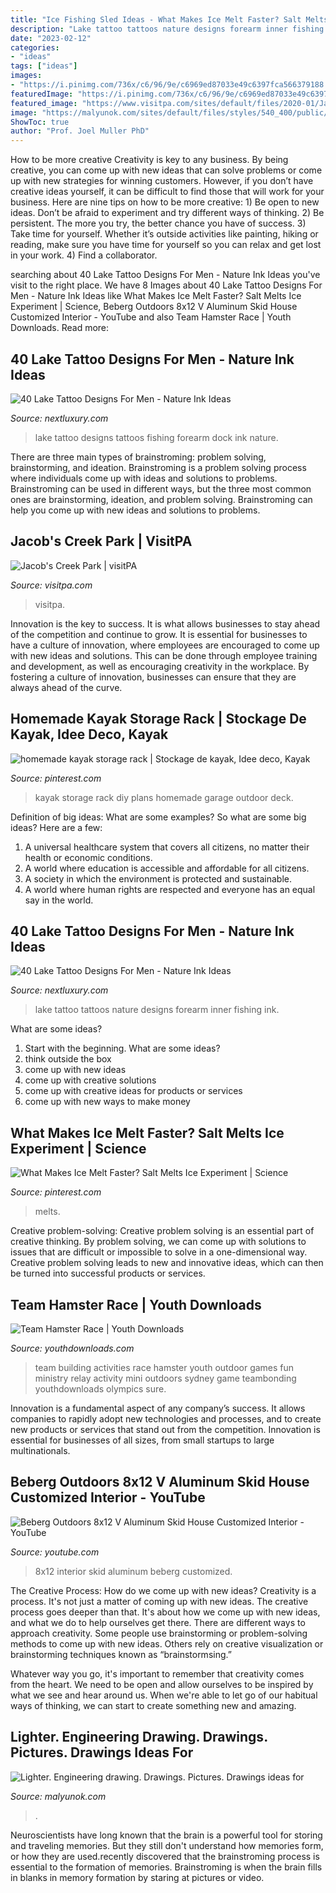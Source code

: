 ```yaml
---
title: "Ice Fishing Sled Ideas - What Makes Ice Melt Faster? Salt Melts Ice Experiment"
description: "Lake tattoo tattoos nature designs forearm inner fishing ink"
date: "2023-02-12"
categories:
- "ideas"
tags: ["ideas"]
images:
- "https://i.pinimg.com/736x/c6/96/9e/c6969ed87033e49c6397fca566379188.jpg"
featuredImage: "https://i.pinimg.com/736x/c6/96/9e/c6969ed87033e49c6397fca566379188.jpg"
featured_image: "https://www.visitpa.com/sites/default/files/2020-01/Jacobs-Creek-Park%2C-Mount-Pleasant.jpg"
image: "https://malyunok.com/sites/default/files/styles/540_400/public/malunok/lighter.jpg?itok=yIJRAIiY"
ShowToc: true
author: "Prof. Joel Muller PhD"
---
```



How to be more creative
Creativity is key to any business. By being creative, you can come up with new ideas that can solve problems or come up with new strategies for winning customers. However, if you don’t have creative ideas yourself, it can be difficult to find those that will work for your business. Here are nine tips on how to be more creative: 1) Be open to new ideas. Don’t be afraid to experiment and try different ways of thinking. 2) Be persistent. The more you try, the better chance you have of success. 3) Take time for yourself. Whether it’s outside activities like painting, hiking or reading, make sure you have time for yourself so you can relax and get lost in your work. 4) Find a collaborator.

	

		
searching about 40 Lake Tattoo Designs For Men - Nature Ink Ideas you've visit to the right place. We have 8 Images about 40 Lake Tattoo Designs For Men - Nature Ink Ideas like What Makes Ice Melt Faster? Salt Melts Ice Experiment | Science, Beberg Outdoors 8x12 V Aluminum Skid House Customized Interior - YouTube and also Team Hamster Race | Youth Downloads. Read more:
		
    
## 40 Lake Tattoo Designs For Men - Nature Ink Ideas

<img loading=lazy src="http://nextluxury.com/wp-content/uploads/inner-forearm-lake-guys-tattoos.jpg" onerror="this.onerror=null;this.src='https://tse3.mm.bing.net/th?id=OIP.4RFLbZmAdPLSsplNUSqzWgHaHa&amp;pid=15.1';" alt="40 Lake Tattoo Designs For Men - Nature Ink Ideas">

_Source: nextluxury.com_

>lake tattoo designs tattoos fishing forearm dock ink nature. 

	

There are three main types of brainstroming: problem solving, brainstorming, and ideation.
Brainstroming is a problem solving process where individuals come up with ideas and solutions to problems. Brainstroming can be used in different ways, but the three most common ones are brainstorming, ideation, and problem solving. Brainstroming can help you come up with new ideas and solutions to problems.

    
## Jacob&#039;s Creek Park | VisitPA

<img loading=lazy src="https://www.visitpa.com/sites/default/files/2020-01/Jacobs-Creek-Park%2C-Mount-Pleasant.jpg" onerror="this.onerror=null;this.src='https://tse1.mm.bing.net/th?id=OIP.CdB9yUr-Mvfu-ThrYrjEoQHaE7&amp;pid=15.1';" alt="Jacob&#039;s Creek Park | visitPA">

_Source: visitpa.com_

>visitpa. 

	

Innovation is the key to success. It is what allows businesses to stay ahead of the competition and continue to grow. It is essential for businesses to have a culture of innovation, where employees are encouraged to come up with new ideas and solutions. This can be done through employee training and development, as well as encouraging creativity in the workplace. By fostering a culture of innovation, businesses can ensure that they are always ahead of the curve.

    
## Homemade Kayak Storage Rack | Stockage De Kayak, Idee Deco, Kayak

<img loading=lazy src="https://i.pinimg.com/736x/c6/96/9e/c6969ed87033e49c6397fca566379188.jpg" onerror="this.onerror=null;this.src='https://tse4.mm.bing.net/th?id=OIP.cc3NzAoRGw7_7IYkbIjiWQHaJ5&amp;pid=15.1';" alt="homemade kayak storage rack | Stockage de kayak, Idee deco, Kayak">

_Source: pinterest.com_

>kayak storage rack diy plans homemade garage outdoor deck. 

	

Definition of big ideas: What are some examples?
So what are some big ideas? Here are a few: 
1. A universal healthcare system that covers all citizens, no matter their health or economic conditions. 
2. A world where education is accessible and affordable for all citizens. 
3. A society in which the environment is protected and sustainable. 
4. A world where human rights are respected and everyone has an equal say in the world.

    
## 40 Lake Tattoo Designs For Men - Nature Ink Ideas

<img loading=lazy src="http://nextluxury.com/wp-content/uploads/inner-forearm-masculine-lake-tattoos-for-men.jpg" onerror="this.onerror=null;this.src='https://tse2.mm.bing.net/th?id=OIP.ZEcyzao8JNiYrxGGkYVlMQHaKc&amp;pid=15.1';" alt="40 Lake Tattoo Designs For Men - Nature Ink Ideas">

_Source: nextluxury.com_

>lake tattoo tattoos nature designs forearm inner fishing ink. 

	

What are some ideas?
1. Start with the beginning. What are some ideas? 
2. think outside the box 
3. come up with new ideas 
4. come up with creative solutions 
5. come up with creative ideas for products or services 
6. come up with new ways to make money 

    
## What Makes Ice Melt Faster? Salt Melts Ice Experiment | Science

<img loading=lazy src="https://i.pinimg.com/736x/e6/12/8b/e6128b597406fff21e2a92269424bbe1.jpg" onerror="this.onerror=null;this.src='https://tse1.mm.bing.net/th?id=OIP.suJ2y8k_c8MdmCxUrO1-UwHaKr&amp;pid=15.1';" alt="What Makes Ice Melt Faster? Salt Melts Ice Experiment | Science">

_Source: pinterest.com_

>melts. 

	

Creative problem-solving:
Creative problem solving is an essential part of creative thinking. By problem solving, we can come up with solutions to issues that are difficult or impossible to solve in a one-dimensional way. Creative problem solving leads to new and innovative ideas, which can then be turned into successful products or services.

    
## Team Hamster Race | Youth Downloads

<img loading=lazy src="https://www.youthdownloads.com/wp-content/uploads/2016/10/12144023_188747414793031_267616677_n.jpg" onerror="this.onerror=null;this.src='https://tse1.mm.bing.net/th?id=OIP.y-yOoty9t6okCNBATE3mHAHaFj&amp;pid=15.1';" alt="Team Hamster Race | Youth Downloads">

_Source: youthdownloads.com_

>team building activities race hamster youth outdoor games fun ministry relay activity mini outdoors sydney game teambonding youthdownloads olympics sure. 

	

Innovation is a fundamental aspect of any company’s success. It allows companies to rapidly adopt new technologies and processes, and to create new products or services that stand out from the competition. Innovation is essential for businesses of all sizes, from small startups to large multinationals.

    
## Beberg Outdoors 8x12 V Aluminum Skid House Customized Interior - YouTube

<img loading=lazy src="http://i.ytimg.com/vi/jOjSh2WEE4I/maxresdefault.jpg" onerror="this.onerror=null;this.src='https://tse4.mm.bing.net/th?id=OIP.U88maadsQdQgiEYI4c52fwHaEK&amp;pid=15.1';" alt="Beberg Outdoors 8x12 V Aluminum Skid House Customized Interior - YouTube">

_Source: youtube.com_

>8x12 interior skid aluminum beberg customized. 

	

The Creative Process: How do we come up with new ideas?
Creativity is a process. It's not just a matter of coming up with new ideas. The creative process goes deeper than that. It's about how we come up with new ideas, and what we do to help ourselves get there.
There are different ways to approach creativity. Some people use brainstorming or problem-solving methods to come up with new ideas. Others rely on creative visualization or brainstorming techniques known as “brainstormsing.”

Whatever way you go, it's important to remember that creativity comes from the heart. We need to be open and allow ourselves to be inspired by what we see and hear around us. When we're able to let go of our habitual ways of thinking, we can start to create something new and amazing.

    
## Lighter. Engineering Drawing. Drawings. Pictures. Drawings Ideas For

<img loading=lazy src="https://malyunok.com/sites/default/files/styles/540_400/public/malunok/lighter.jpg?itok=yIJRAIiY" onerror="this.onerror=null;this.src='https://tse4.mm.bing.net/th?id=OIP.nl8RSgUQejphK0gOdLIBPQAAAA&amp;pid=15.1';" alt="Lighter. Engineering drawing. Drawings. Pictures. Drawings ideas for">

_Source: malyunok.com_

>. 

	

Neuroscientists have long known that the brain is a powerful tool for storing and traveling memories. But they still don't understand how memories form, or how they are used.recently discovered that the brainstroming process is essential to the formation of memories. Brainstroming is when the brain fills in blanks in memory formation by staring at pictures or video.

